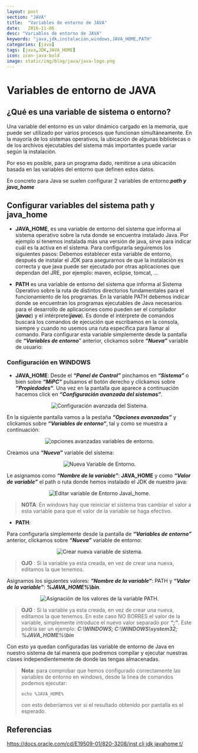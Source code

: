 ```yaml
---
layout: post
section: "JAVA"
title:  "Variables de entorno de JAVA"
date:   2016-11-06
desc: "Variables de entorno de JAVA"
keywords: "java,jdk,instalación,windows,JAVA_HOME,PATH"
categories: [java]
tags: [java,JDK,JAVA_HOME]
icon: icon-java-bold
image: static/img/blog/java/java-logo.png
---
```


# Variables de entorno de JAVA #

## ¿Qué es una variable de sistema o entorno? ##

Una variable del entorno es un valor dinámico cargado en la memoria, que puede ser utilizado por varios procesos que funcionan simultáneamente. En la mayoría de los sistemas operativos, la ubicación de algunas bibliotecas o de los archivos ejecutables del sistema más importantes puede variar según la instalación.

Por eso es posible, para un programa dado, remitirse a una ubicación basada en las variables del entorno que definen estos datos.

En concreto para Java se suelen configurar 2 variables de entorno:***path y java\_home***

## Configurar variables del sistema path y java\_home ##
- **JAVA\_HOME**, es una variable de entorno del sistema que informa al sistema operativo sobre la ruta donde se encuentra instalado Java. Por ejemplo si tenemos instalada más una versión de java, sirve para indicar cuál es la activa en el sistema. Para configurarla seguiremos los siguientes pasos: Debemos establecer esta variable de entorno, después de instalar el JDK para asegurarnos de que la instalación es correcta y que java puede ser ejecutado por otras aplicaciones que dependan del JRE, por ejemplo: maven, eclipse, tomcat, ...

<!--more-->

- **PATH** es una variable de entorno del sistema que informa al Sistema Operativo sobre la ruta de distintos directorios fundamentales para el funcionamiento de los programas. En la variable PATH debemos indicar donde se encuentran los programas ejecutables de Java necesarios para el desarrollo de aplicaciones como pueden ser el compilador (***javac***)  y el intérprete(***java***). Es donde el intérprete de comandos buscará los comandos de ejecución que escribamos en la consola, siempre y cuando no usemos una ruta específica para llamar al comando.
Para configurar esta variable simplemente desde la pantalla de ***“Variables de entorno***” anterior, clickamos sobre ***“Nueva”*** variable de usuario:

### Configuración en WINDOWS ###

- **JAVA\_HOME**:
Desde el ***“Panel de Control”*** pinchamos en ***“Sistema”*** o bien sobre ***“MiPC”*** pulsamos el botón derecho y clickamos sobre ***“Propiedades“***. Una vez en la pantalla que aparece a continuación hacemos click en ***“Configuración avanzada del sistemas“***.

<div style="text-align: center;margin: 1em;">
	<img src="{{ site.baseurl }}static/img/blog/windows/conf-avanzada_sistema.png" class="img-thumbnail" alt="Configuración avanzada del Sistema."/>
</div>

En la siguiente pantalla vamos a la pestaña ***“Opciones avanzadas”*** y clickamos sobre ***“Variables de entorno“***, tal y como se muestra a continuación:

<div style="text-align: center;margin: 1em;">
	<img src="{{ site.baseurl }}static/img/blog/windows/variables-entorno.png" class="img-thumbnail" alt="opciones avanzadas variables de entorno."/>
</div>

Creamos una ***“Nueva”*** variable del sistema:

<div style="text-align: center;margin: 1em;">
	<img src="{{ site.baseurl }}static/img/blog/windows/nueva-variable-sistema.png" class="img-thumbnail" alt="Nueva Variable de Entorno."/>
</div>

Le asignamos como ***“Nombre de la variable”***: **JAVA\_HOME** y como ***“Valor de variable”*** el path o ruta donde hemos instalado el JDK de nuestro java:

<div style="text-align: center;margin: 1em;">
	<img src="{{ site.baseurl }}static/img/blog/windows/editar-variable-sistema-java-home.png" class="img-thumbnail" alt="Editar variable de Entorno Java\_home."/>
</div>

> **NOTA**: En windows hay que reiniciar el sistema tras cambiar el valor a esta variable para que el valor de la variable se haga efectivo.


- **PATH**:

Para configurarla simplemente desde la pantalla de ***“Variables de entorno”*** anterior, clickamos sobre ***“Nueva”*** variable de entorno:

<div style="text-align: center;margin: 1em;">
	<img src="{{ site.baseurl }}static/img/blog/windows/nueva-variable-sistema.png" class="img-thumbnail" alt="Crear nueva variable de sistema."/>
</div>

> **OJO** : Si la variable ya esta creada, en vez de crear una nueva, editamos la que tenemos.

Asignamos los siguientes valores: ***“Nombre de la variable“***: PATH y  ***“Valor de la variable”***: ***%JAVA_HOME%\bin***.

<div style="text-align: center;margin: 1em;">
	<img src="{{ site.baseurl }}static/img/blog/windows/editar-variable-sistema-path.png" class="img-thumbnail" alt="Asignación de los valores de la variable PATH."/>
</div>

> **OJO** : Si la variable ya esta creada, en vez de crear una nueva, editamos la que tenemos. En este caso NO BORRES el valor de la variable, simplemente introduce el nuevo valor separado por ***“;”***. Este podría ser un ejemplo: ***C:\WINDOWS; C:\WINDOWS\system32; %JAVA_HOME%\bin***

Con esto ya quedan configuradas las variable de entorno de Java en nuestro sistema de tal manera que podremos compilar y ejecutar nuestras clases independientemente de donde las tengas almacenadas.

> **Nota**: para comprobar que hemos configurado correctamente las variables de entorno en windows, desde la linea de comandos podemos ejecutar:
> 
>     echo %JAVA_HOME%
> 
> con esto deberíamos ver si el resultado obtenido por pantalla es el esperado.

## Referencias ##

[https://docs.oracle.com/cd/E19509-01/820-3208/inst cli jdk javahome t/](https://docs.oracle.com/cd/E19509-01/820-3208/inst_cli_jdk_javahome_t/ "https://docs.oracle.com/cd/E19509-01/820-3208/inst_cli_jdk_javahome_t/")